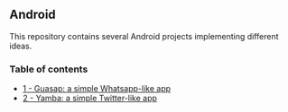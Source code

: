 ## Android

This repository contains several Android projects implementing different ideas. 

### Table of contents

* [1 - Guasap: a simple Whatsapp-like app](https://github.com/bmarroc/android/tree/main/1)
* [2 - Yamba: a simple Twitter-like app](https://github.com/bmarroc/android/tree/main/1)
